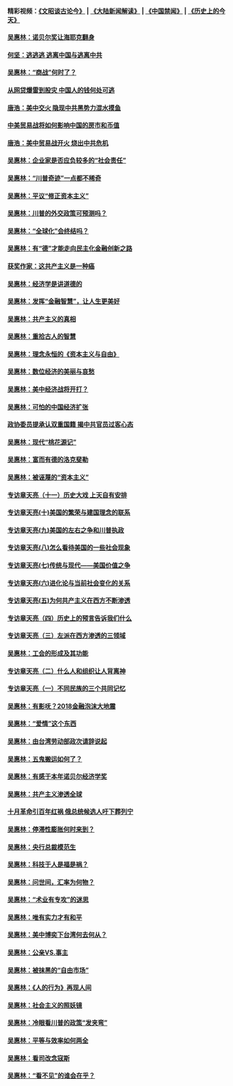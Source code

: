 #### 精彩视频：[《文昭谈古论今》](https://github.com/gfw-breaker/wenzhao/blob/master/README.md?t=01201230) | [《大陆新闻解读》](https://github.com/gfw-breaker/ntdtv-comedy/blob/master/README.md?t=01201230) | [《中国禁闻》](https://github.com/gfw-breaker/ntdtv-news/blob/master/README.md?t=01201230) | [《历史上的今天》](https://github.com/gfw-breaker/today-in-history/blob/master/README.md?t=01201230) 

#### [吴惠林：诺贝尔奖让海耶克翻身](../pages/nsc423/n10890049.md?t=01201230) 

#### [何坚：逃逃逃 逃离中国与逃离中共](../pages/nsc423/n10592891.md?t=01201230) 

#### [吴惠林：“商战”何时了？](../pages/nsc423/n10573558.md?t=01201230) 

#### [从网贷爆雷到股灾 中国人的钱何处可逃](../pages/nsc423/n10572800.md?t=01201230) 

#### [唐浩：美中交火 隐现中共黑势力混水摸鱼](../pages/nsc423/n10544040.md?t=01201230) 

#### [中美贸易战将如何影响中国的房市和币值](../pages/nsc423/n10543697.md?t=01201230) 

#### [唐浩：美中贸易战开火 烧出中共危机](../pages/nsc423/n10540126.md?t=01201230) 

#### [吴惠林：企业家是否应负较多的“社会责任”](../pages/nsc423/n10535022.md?t=01201230) 

#### [吴惠林：“川普奇迹”一点都不稀奇](../pages/nsc423/n10512808.md?t=01201230) 

#### [吴惠林：平议“修正资本主义”](../pages/nsc423/n10495724.md?t=01201230) 

#### [吴惠林：川普的外交政策可预测吗？](../pages/nsc423/n10462387.md?t=01201230) 

#### [吴惠林：“全球化”会终结吗？](../pages/nsc423/n10452838.md?t=01201230) 

#### [吴惠林：有“德”才能走向民主化金融创新之路](../pages/nsc423/n10432292.md?t=01201230) 

#### [获奖作家：这共产主义是一种癌](../pages/nsc423/n10431541.md?t=01201230) 

#### [吴惠林：经济学是讲道德的](../pages/nsc423/n10398014.md?t=01201230) 

#### [吴惠林：发挥“金融智慧”，让人生更美好](../pages/nsc423/n10375019.md?t=01201230) 

#### [吴惠林：共产主义的真相](../pages/nsc423/n10351394.md?t=01201230) 

#### [吴惠林：重拾古人的智慧](../pages/nsc423/n10337691.md?t=01201230) 

#### [吴惠林：理念永恒的《资本主义与自由》](../pages/nsc423/n10316274.md?t=01201230) 

#### [吴惠林：数位经济的美丽与哀愁](../pages/nsc423/n10292946.md?t=01201230) 

#### [吴惠林：美中经济战将开打？](../pages/nsc423/n10258825.md?t=01201230) 

#### [吴惠林：可怕的中国经济扩张](../pages/nsc423/n10219147.md?t=01201230) 

#### [政协委员提承认双重国籍 揭中共官员过客心态](../pages/nsc423/n10208809.md?t=01201230) 

#### [吴惠林：现代“桃花源记”](../pages/nsc423/n10185234.md?t=01201230) 

#### [吴惠林：富而有德的洛克斐勒](../pages/nsc423/n10142264.md?t=01201230) 

#### [吴惠林：被诬蔑的“资本主义”](../pages/nsc423/n10124816.md?t=01201230) 

#### [专访章天亮（十一）历史大戏 上天自有安排](../pages/nsc423/n10094905.md?t=01201230) 

#### [专访章天亮(十)美国的繁荣与建国理念的联系](../pages/nsc423/n10094899.md?t=01201230) 

#### [专访章天亮(九)美国的左右之争和川普执政](../pages/nsc423/n10094889.md?t=01201230) 

#### [专访章天亮(八)怎么看待美国的一些社会现象](../pages/nsc423/n10094857.md?t=01201230) 

#### [专访章天亮(七)传统与现代——美国价值之争](../pages/nsc423/n10093140.md?t=01201230) 

#### [专访章天亮(六)进化论与当前社会变化的关系](../pages/nsc423/n10092036.md?t=01201230) 

#### [专访章天亮(五)为何共产主义在西方不断渗透](../pages/nsc423/n10083620.md?t=01201230) 

#### [专访章天亮（四）历史上的预言告诉我们什么](../pages/nsc423/n10083606.md?t=01201230) 

#### [专访章天亮（三）左派在西方渗透的三领域](../pages/nsc423/n10081115.md?t=01201230) 

#### [吴惠林：工会的形成及其功能](../pages/nsc423/n10080633.md?t=01201230) 

#### [专访章天亮（二）什么人和组织让人背离神](../pages/nsc423/n10076637.md?t=01201230) 

#### [专访章天亮（一）不同民族的三个共同记忆](../pages/nsc423/n10074188.md?t=01201230) 

#### [吴惠林：有影呒？2018金融泡沫大地震](../pages/nsc423/n10040534.md?t=01201230) 

#### [吴惠林：“爱情”这个东西](../pages/nsc423/n10019423.md?t=01201230) 

#### [吴惠林：由台湾劳动部政次请辞说起](../pages/nsc423/n9979679.md?t=01201230) 

#### [吴惠林：五鬼搬运如何了？](../pages/nsc423/n9925338.md?t=01201230) 

#### [吴惠林：有感于本年诺贝尔经济学奖](../pages/nsc423/n9871883.md?t=01201230) 

#### [吴惠林：共产主义渗透全球](../pages/nsc423/n9812748.md?t=01201230) 

#### [十月革命引百年红祸 俄总统候选人吁下葬列宁](../pages/nsc423/n9810182.md?t=01201230) 

#### [吴惠林：停滞性膨胀何时来到？](../pages/nsc423/n9764136.md?t=01201230) 

#### [吴惠林：央行总裁模范生](../pages/nsc423/n9728134.md?t=01201230) 

#### [吴惠林：科技于人是福是祸？](../pages/nsc423/n9672982.md?t=01201230) 

#### [吴惠林：问世间，汇率为何物？](../pages/nsc423/n9621788.md?t=01201230) 

#### [吴惠林：“术业有专攻”的迷思](../pages/nsc423/n9580363.md?t=01201230) 

#### [吴惠林：唯有实力才有和平](../pages/nsc423/n9529599.md?t=01201230) 

#### [吴惠林：美中博奕下台湾何去何从？](../pages/nsc423/n9483598.md?t=01201230) 

#### [吴惠林：公亲VS.事主](../pages/nsc423/n9425637.md?t=01201230) 

#### [吴惠林：被抹黑的“自由市场”](../pages/nsc423/n9351545.md?t=01201230) 

#### [吴惠林：《人的行为》再现人间](../pages/nsc423/n9296339.md?t=01201230) 

#### [吴惠林：社会主义的照妖镜](../pages/nsc423/n9243460.md?t=01201230) 

#### [吴惠林：冷眼看川普的政策“发夹弯”](../pages/nsc423/n9120684.md?t=01201230) 

#### [吴惠林：平等与效率如何两全](../pages/nsc423/n9075430.md?t=01201230) 

#### [吴惠林：看司改念寇斯](../pages/nsc423/n9024915.md?t=01201230) 

#### [吴惠林：“看不见”的谁会在乎？](../pages/nsc423/n8977488.md?t=01201230) 

